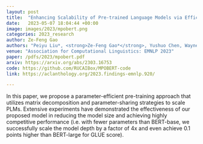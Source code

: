 ```yaml
---
layout: post
title:  "Enhancing Scalability of Pre-trained Language Models via Efficient Parameter Sharing"
date:   2023-05-07 18:04:44 +00:00
image: images/2023/mpobert.png
categories: 2023_research
author: Ze-Feng Gao
authors: "Peiyu Liu*, <strong>Ze-Feng Gao*</strong>, Yushuo Chen, Wayne Xin Zhao<sup>#</sup>, Ji-Rong Wen"
venue: "Association for Computational Linguistics: EMNLP 2023"
paper: /pdfs/2023/mpobert.pdf
arxiv: https://arxiv.org/abs/2303.16753
code: https://github.com/RUCAIBox/MPOBERT-code
link: https://aclanthology.org/2023.findings-emnlp.920/

---
```

In this paper, we propose a parameter-efficient pre-training approach that utilizes matrix decomposition and parameter-sharing strategies to scale PLMs. Extensive experiments have demonstrated the effectiveness of our proposed model in reducing the model size and achieving highly competitive performance (i.e. with fewer parameters than BERT-base, we successfully scale the model depth by a factor of 4x and even achieve 0.1 points higher than BERT-large for GLUE score).